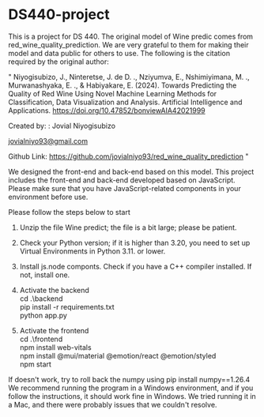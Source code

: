 # DS440-project
This is a project for DS 440. The original model of Wine predic comes from red_wine_quality_prediction.
We are very grateful to them for making their model and data public for others to use. The following is the citation required by the original author:   



    
"
Niyogisubizo, J., Ninteretse, J. de D. ., Nziyumva, E., Nshimiyimana, M. ., Murwanashyaka, E. ., & Habiyakare, E. (2024). Towards Predicting the Quality of Red Wine Using Novel Machine Learning Methods for Classification, Data Visualization and Analysis. Artificial Intelligence and Applications. https://doi.org/10.47852/bonviewAIA42021999

Created by: : Jovial Niyogisubizo

jovialniyo93@gmail.com
  
Github Link: https://github.com/jovialniyo93/red_wine_quality_prediction
"

    
  
We designed the front-end and back-end based on this model. This project includes the front-end and back-end developed based on JavaScript. Please make sure that you have JavaScript-related components in your environment before use.





Please follow the steps below to start  
1. Unzip the file Wine predict; the file is a bit large; please be patient.
2. Check your Python version; if it is higher than 3.20, you need to set up Virtual Environments in Python 3.11. or lower.
3. Install js.node componts. Check if you have a C++ compiler installed. If not, install one.
4. Activate the backend  
  cd .\backend\
    pip install -r requirements.txt  
    python app.py

5. Activate the frontend  
  cd .\frontend  
  npm install web-vitals  
  npm install @mui/material @emotion/react @emotion/styled  
  npm start  
   
    
    
    
       
If doesn't work, try to roll back the numpy using pip install numpy==1.26.4
We recommend running the program in a Windows environment, and if you follow the instructions, it should work fine in Windows. We tried running it in a Mac, and there were probably issues that we couldn't resolve.
